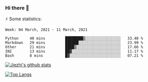 ### Hi there 👋

⚡ Some statistics:

<!--START_SECTION:waka-->
```text
Week: 04 March, 2021 - 11 March, 2021

Python     40 mins         ████████▒░░░░░░░░░░░░░░░░   33.40 % 
Markdown   29 mins         ██████░░░░░░░░░░░░░░░░░░░   23.99 % 
Other      21 mins         ████▒░░░░░░░░░░░░░░░░░░░░   17.66 % 
INI        13 mins         ██▓░░░░░░░░░░░░░░░░░░░░░░   11.17 % 
Bash       8 mins          █▓░░░░░░░░░░░░░░░░░░░░░░░   07.21 % 
```
<!--END_SECTION:waka-->

[![Jiezhi's github stats](https://github-readme-stats.vercel.app/api?username=Jiezhi&show_icons=true)](https://github.com/Jiezhi/github-readme-stats)

[![Top Langs](https://github-readme-stats.vercel.app/api/top-langs/?username=Jiezhi&hide=javascript,html)](https://github.com/Jiezhi/github-readme-stats)
<!--
**Jiezhi/Jiezhi** is a ✨ _special_ ✨ repository because its `README.md` (this file) appears on your GitHub profile.

Here are some ideas to get you started:

- 🔭 I’m currently working on ...
- 🌱 I’m currently learning ...
- 👯 I’m looking to collaborate on ...
- 🤔 I’m looking for help with ...
- 💬 Ask me about ...
- 📫 How to reach me: ...
- 😄 Pronouns: ...
- ⚡ Fun fact: ...
-->


